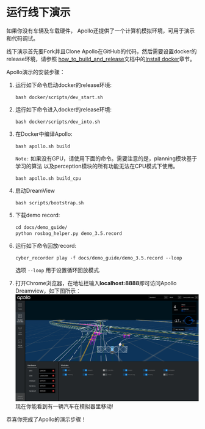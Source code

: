 # 运行线下演示

如果你没有车辆及车载硬件， Apollo还提供了一个计算机模拟环境，可用于演示和代码调试。

线下演示首先要Fork并且Clone Apollo在GitHub的代码，然后需要设置docker的release环境，请参照 [how_to_build_and_release](https://github.com/ApolloAuto/apollo/blob/master/docs/howto/how_to_build_and_release.md)文档中的[Install docker](https://github.com/ApolloAuto/apollo/blob/master/docs/howto/how_to_build_and_release.md#docker)章节。

Apollo演示的安装步骤：

1. 运行如下命令启动docker的release环境:

    ```
    bash docker/scripts/dev_start.sh
    ```

2. 运行如下命令进入docker的release环境:

    ```
    bash docker/scripts/dev_into.sh
    ```

3. 在Docker中编译Apollo:
    ```
    bash apollo.sh build
    ```
    `Note:` 如果没有GPU，请使用下面的命令。需要注意的是，planning模块基于学习的算法
    以及perception模块的所有功能无法在CPU模式下使用。

    ```
    bash apollo.sh build_cpu
    ```

4. 启动DreamView
    ```
    bash scripts/bootstrap.sh
    ```

5. 下载demo record:
    ```
    cd docs/demo_guide/
    python rosbag_helper.py demo_3.5.record
    ```

6. 运行如下命令回放record:

    ```
    cyber_recorder play -f docs/demo_guide/demo_3.5.record --loop
    ```

    选项 `--loop` 用于设置循环回放模式.

7. 打开Chrome浏览器，在地址栏输入**localhost:8888**即可访问Apollo Dreamview，如下图所示：
    ![](images/dv_trajectory.png)
   现在你能看到有一辆汽车在模拟器里移动!

恭喜你完成了Apollo的演示步骤！

